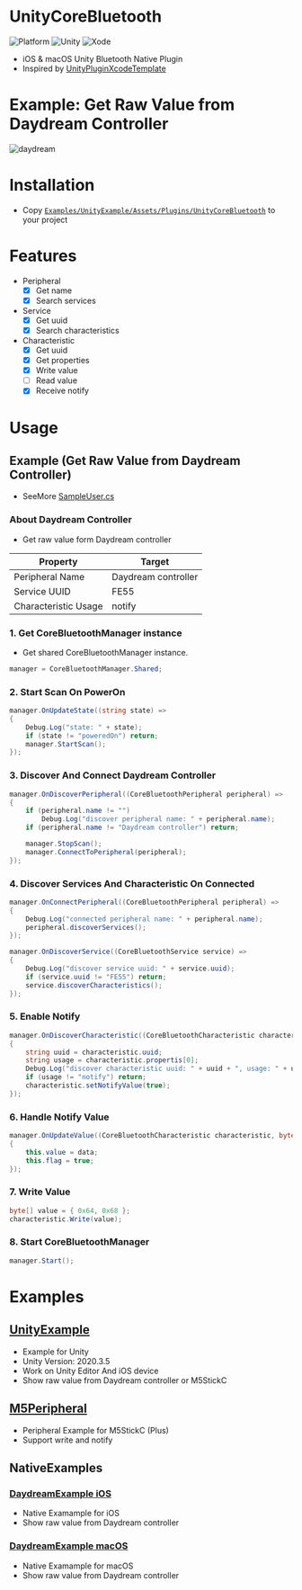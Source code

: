 # UnityCoreBluetooth
![Platform](https://img.shields.io/badge/platform-%20iOS%20%7C%20macOS%20-lightgrey.svg)
![Unity](https://img.shields.io/badge/unity-2020-green.svg)
![Xode](https://img.shields.io/badge/xcode-xcode12-green.svg)

* iOS & macOS Unity Bluetooth Native Plugin
* Inspired by [UnityPluginXcodeTemplate](https://github.com/fuziki/UnityPluginXcodeTemplate)

# Example: Get Raw Value from Daydream Controller

![daydream](docs/videos/daydream.gif)  

# Installation
* Copy [`Examples/UnityExample/Assets/Plugins/UnityCoreBluetooth`](Examples/UnityExample/Assets/Plugins/UnityCoreBluetooth) to your project

# Features
- Peripheral
  - [x] Get name
  - [x] Search services
- Service
  - [x] Get uuid
  - [x] Search characteristics
- Characteristic
  - [x] Get uuid
  - [x] Get properties
  - [x] Write value
  - [ ] Read value
  - [x] Receive notify
  
# Usage
## Example (Get Raw Value from Daydream Controller)

* SeeMore [SampleUser.cs](Examples/UnityExample/Assets/Scripts/SampleUser.cs)

### About Daydream Controller

* Get raw value form Daydream controller

| Property | Target |
|--|--|
| Peripheral Name | Daydream controller |
| Service UUID | FE55 |
| Characteristic Usage | notify |

### 1. Get CoreBluetoothManager instance

* Get shared CoreBluetoothManager instance.

```c#
manager = CoreBluetoothManager.Shared;
```

### 2. Start Scan On PowerOn

```c#
manager.OnUpdateState((string state) =>
{
    Debug.Log("state: " + state);
    if (state != "poweredOn") return;
    manager.StartScan();
});
```

### 3. Discover And Connect Daydream Controller

```c#
manager.OnDiscoverPeripheral((CoreBluetoothPeripheral peripheral) =>
{
    if (peripheral.name != "")
        Debug.Log("discover peripheral name: " + peripheral.name);
    if (peripheral.name != "Daydream controller") return;

    manager.StopScan();
    manager.ConnectToPeripheral(peripheral);
});
```

### 4. Discover Services And Characteristic On Connected

```c#
manager.OnConnectPeripheral((CoreBluetoothPeripheral peripheral) =>
{
    Debug.Log("connected peripheral name: " + peripheral.name);
    peripheral.discoverServices();
});

manager.OnDiscoverService((CoreBluetoothService service) =>
{
    Debug.Log("discover service uuid: " + service.uuid);
    if (service.uuid != "FE55") return;
    service.discoverCharacteristics();
});
```

### 5.  Enable Notify

```c#
manager.OnDiscoverCharacteristic((CoreBluetoothCharacteristic characteristic) =>
{
    string uuid = characteristic.uuid;
    string usage = characteristic.propertis[0];
    Debug.Log("discover characteristic uuid: " + uuid + ", usage: " + usage);
    if (usage != "notify") return;
    characteristic.setNotifyValue(true);
});
```

### 6.  Handle Notify Value

```c#
manager.OnUpdateValue((CoreBluetoothCharacteristic characteristic, byte[] data) =>
{
    this.value = data;
    this.flag = true;
});
```

### 7.  Write Value

```c#
byte[] value = { 0x64, 0x68 };
characteristic.Write(value);
```

### 8.  Start CoreBluetoothManager

```c#
manager.Start();
```

# Examples
## [UnityExample](Examples/UnityExample)
* Example for Unity
* Unity Version: 2020.3.5
* Work on Unity Editor And iOS device
* Show raw value from Daydream controller or M5StickC

## [M5Peripheral](Examples/M5Peripheral)
* Peripheral Example for M5StickC (Plus)
* Support write and notify

## NativeExamples
### [DaydreamExample iOS](Examples/NativeExamples/DaydreamExample%20iOS)
* Native Examample for iOS
* Show raw value from Daydream controller

### [DaydreamExample macOS](Examples/NativeExamples/DaydreamExample%20macOS)
* Native Examample for macOS
* Show raw value from Daydream controller
